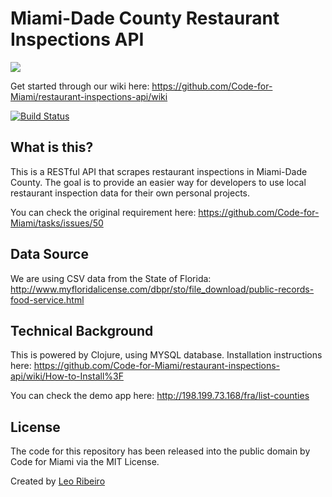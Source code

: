 # Miami-Dade County Restaurant Inspections API

![](https://img.shields.io/badge/status-active-green.svg)

Get started through our wiki here: https://github.com/Code-for-Miami/restaurant-inspections-api/wiki

[![Build Status](https://travis-ci.org/Code-for-Miami/restaurant-inspections-api.svg?branch=master)](https://travis-ci.org/Code-for-Miami/restaurant-inspections-api)

## What is this?

This is a RESTful API that scrapes restaurant inspections in Miami-Dade County. The goal is to provide an easier way for developers to use local restaurant inspection data for their own personal projects.

You can check the original requirement here: https://github.com/Code-for-Miami/tasks/issues/50

## Data Source

We are using CSV data from the State of Florida: http://www.myfloridalicense.com/dbpr/sto/file_download/public-records-food-service.html

## Technical Background

This is powered by Clojure, using MYSQL database. Installation instructions here: https://github.com/Code-for-Miami/restaurant-inspections-api/wiki/How-to-Install%3F

You can check the demo app here: http://198.199.73.168/fra/list-counties 

## License

The code for this repository has been released into the public domain by Code for Miami via the MIT License.

Created by [Leo Ribeiro](https://github.com/leordev)

